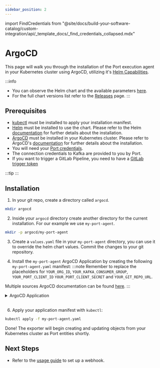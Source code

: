 ```yaml
---
sidebar_position: 2
---
```


import FindCredentials from "@site/docs/build-your-software-catalog/custom-integration/api/_template_docs/_find_credentials_collapsed.mdx"

# ArgoCD

This page will walk you through the installation of the Port execution agent in your Kubernetes cluster using ArgoCD, utilizing it's [Helm Capabilities](https://argo-cd.readthedocs.io/en/stable/user-guide/helm/).

:::info
- You can observe the Helm chart and the available parameters [here](https://github.com/port-labs/helm-charts/tree/main/charts/port-agent).
- For the full chart versions list refer to the [Releases](https://github.com/port-labs/helm-charts/releases?q=port-agent&expanded=true) page.
:::

## Prerequisites

- [kubectl](https://kubernetes.io/docs/tasks/tools/#kubectl) must be installed to apply your installation manifest.
- [Helm](https://helm.sh) must be installed to use the chart. Please refer to the Helm [documentation](https://helm.sh/docs/intro/install/) for further details about the installation.
- [ArgoCD](https://argoproj.github.io/cd/) must be installed in your Kubernetes cluster. Please refer to ArgoCD's [documentation](https://argo-cd.readthedocs.io/en/stable/getting_started/#1-install-argo-cd) for further details about the installation.
- You will need your [Port credentials](/build-your-software-catalog/custom-integration/api/api.md#find-your-port-credentials).
- The connection credentials to Kafka are provided to you by Port.
- If you want to trigger a GitLab Pipeline, you need to have a [GitLab trigger token](https://docs.gitlab.com/ee/ci/triggers/)

:::tip
<FindCredentials />
:::


## Installation

1. In your git repo, create a directory called `argocd`.
```bash
mkdir argocd
```

2. Inside your `argocd` directory create another directory for the current installation. For our example we use `my-port-agent`.
```bash
mkdir -p argocd/my-port-agent
```

3. Create a `values.yaml` file in your `my-port-agent` directory, you can use it to override the helm chart values. Commit the changes to your git repository.

4. Install the `my-port-agent` ArgoCD Application by creating the following `my-port-agent.yaml` manifest:
:::note
Remember to replace the placeholders for `YOUR_ORG_ID`, `YOUR_KAFKA_CONSUMER_GROUP`, `YOUR_PORT_CLIENT_ID` `YOUR_PORT_CLIENT_SECRET` and `YOUR_GIT_REPO_URL`.

Multiple sources ArgoCD documentation can be found [here](https://argo-cd.readthedocs.io/en/stable/user-guide/multiple_sources/#helm-value-files-from-external-git-repository).
:::

<details>
  <summary>ArgoCD Application</summary>

```yaml showLineNumbers
apiVersion: argoproj.io/v1alpha1
kind: Application
metadata:
  name: my-port-agent
  namespace: argocd
spec:
  destination:
    namespace: my-port-agent
    server: https://kubernetes.default.svc
  project: default
  sources:
  - repoURL: 'https://port-labs.github.io/helm-charts/'
    chart: port-agent
    targetRevision: 0.7.2
    helm:
      valueFiles:
        - $values/argocd/my-port-agent/values.yaml
      parameters:
        - name: env.normal.KAFKA_CONSUMER_GROUP_ID
          value: YOUR_KAFKA_CONSUMER_GROUP
        - name: env.normal.PORT_ORG_ID
          value: YOUR_ORG_ID
        - name: env.secret.PORT_CLIENT_ID
          value: YOUR_PORT_CLIENT_ID
        - name: env.secret.PORT_CLIENT_SECRET
          value: YOUR_PORT_CLIENT_SECRET
  - repoURL: YOUR_GIT_REPO_URL
    targetRevision: main
    ref: values
  syncPolicy:
    automated:
      prune: true
      selfHeal: true
    syncOptions:
    - CreateNamespace=true
```

</details>
<br/>

6. Apply your application manifest with `kubectl`:
```bash
kubectl apply -f my-port-agent.yaml
```
Done! The exporter will begin creating and updating objects from your Kubernetes cluster as Port entities shortly.

## Next Steps

- Refer to the [usage guide](/create-self-service-experiences/setup-backend/webhook/port-execution-agent/usage.md) to set up a webhook.